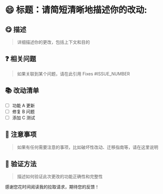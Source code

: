
# :smile: 标题：请简短清晰地描述你的改动:

## :yum: 描述
>
> 详细描述你的更改，包括上下文和目的

## :question: 相关问题
>
> 如果关联到某个问题，请在此引用
> Fixes #ISSUE_NUMBER

## :books: 改动清单

- [ ] 功能 A 更新
- [ ] 修复 B 问题
- [ ] 添加 C 测试

## :pencil: 注意事项

>
> 如果有任何需要注意的事项，比如破坏性改动、迁移指南等，请在这里说明

## :pizza: 验证方法
>
> 描述如何验证此次更改的功能正确性和完整性

感谢您花时间阅读我的拉取请求，期待您的反馈！
